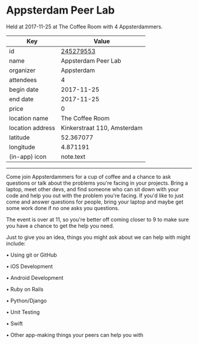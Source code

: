# Appsterdam Peer Lab
Held at 2017-11-25 at The Coffee Room with 4 Appsterdammers.
        
|Key|Value
|---|---|
|id|[245279553](https://www.meetup.com/appsterdam/events/245279553/)|
|name|Appsterdam Peer Lab|
|organizer|Appsterdam|
|attendees|4|
|begin date|2017-11-25|
|end date|2017-11-25|
|price|0|
|location name|The Coffee Room|
|location address|Kinkerstraat 110, Amsterdam|
|latitude|52.367077|
|longitude|4.871191|
|(in-app) icon|note.text|

---

Come join Appsterdammers for a cup of coffee and a chance to ask questions or talk about the problems you're facing in your projects. Bring a laptop, meet other devs, and find someone who can sit down with your code and help you out with the problem you're facing. If you'd like to just come and answer questions for people, bring your laptop and maybe get some work done if no one asks you questions.

The event is over at 11, so you're better off coming closer to 9 to make sure you have a chance to get the help you need.

Just to give you an idea, things you might ask about we can help with might include:

• Using git or GitHub

• iOS Development

• Android Development

• Ruby on Rails

• Python/Django

• Unit Testing

• Swift

• Other app-making things your peers can help you with


